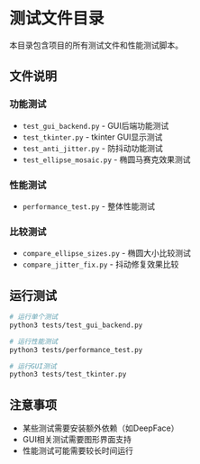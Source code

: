 # 测试文件目录

本目录包含项目的所有测试文件和性能测试脚本。

## 文件说明

### 功能测试
- `test_gui_backend.py` - GUI后端功能测试
- `test_tkinter.py` - tkinter GUI显示测试
- `test_anti_jitter.py` - 防抖动功能测试
- `test_ellipse_mosaic.py` - 椭圆马赛克效果测试

### 性能测试
- `performance_test.py` - 整体性能测试

### 比较测试
- `compare_ellipse_sizes.py` - 椭圆大小比较测试
- `compare_jitter_fix.py` - 抖动修复效果比较

## 运行测试

```bash
# 运行单个测试
python3 tests/test_gui_backend.py

# 运行性能测试
python3 tests/performance_test.py

# 运行GUI测试
python3 tests/test_tkinter.py
```

## 注意事项

- 某些测试需要安装额外依赖（如DeepFace）
- GUI相关测试需要图形界面支持
- 性能测试可能需要较长时间运行